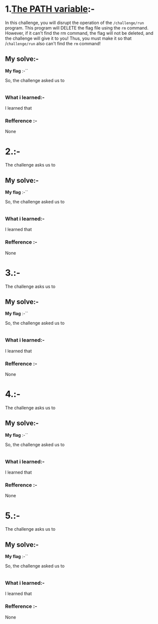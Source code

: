 # **1.<ins>The PATH variable</ins>**:-
   In this challenge, you will disrupt the operation of the `/challenge/run` program. This program will DELETE the flag file using the `rm` command. However, if it can't find the rm command, the flag will not be deleted, and the challenge will give it to you! Thus, you must make it so that /`challenge/run` also can't find the `rm` command! 
## My solve:-
   **My flag** :-``

   So, the challenge asked us to 
   ```bash
  
   ```

### What i learned:-
   I learned that 

### Refference :-
   None


# **2.<ins></ins>**:-
   The challenge asks us to 
## My solve:-
   **My flag** :-``

   So, the challenge asked us to
   ```bash
  
   ```

### What i learned:-
   I learned that 

### Refference :-
   None


# **3.<ins></ins>**:-
   The challenge asks us to 
## My solve:-
   **My flag** :-``

   So, the challenge asked us to
   ```bash
  
   ```

### What i learned:-
   I learned that 

### Refference :-
   None


# **4.<ins></ins>**:-
   The challenge asks us to 
## My solve:-
   **My flag** :-``

   So, the challenge asked us to
   ```bash
  
   ```

### What i learned:-
   I learned that 

### Refference :-
   None


# **5.<ins></ins>**:-
   The challenge asks us to 
## My solve:-
   **My flag** :-``

   So, the challenge asked us to
   ```bash
  
   ```

### What i learned:-
   I learned that 

### Refference :-
   None
